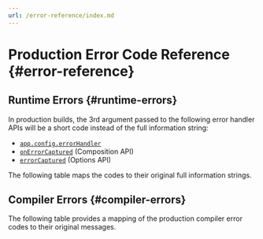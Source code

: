 ```yaml
---
url: /error-reference/index.md
---
```

<script setup>
import { ref, onMounted } from 'vue'
import { data } from './errors.data.ts'
import ErrorsTable from './ErrorsTable.vue'

const highlight = ref()
onMounted(() => {
  highlight.value = location.hash.slice(1)
})
</script>

# Production Error Code Reference {#error-reference}

## Runtime Errors {#runtime-errors}

In production builds, the 3rd argument passed to the following error handler APIs will be a short code instead of the full information string:

- [`app.config.errorHandler`](/api/application#app-config-errorhandler)
- [`onErrorCaptured`](/api/composition-api-lifecycle#onerrorcaptured) (Composition API)
- [`errorCaptured`](/api/options-lifecycle#errorcaptured) (Options API)

The following table maps the codes to their original full information strings.

<ErrorsTable kind="runtime" :errors="data.runtime" :highlight="highlight" />

## Compiler Errors {#compiler-errors}

The following table provides a mapping of the production compiler error codes to their original messages.

<ErrorsTable kind="compiler" :errors="data.compiler" :highlight="highlight" />

